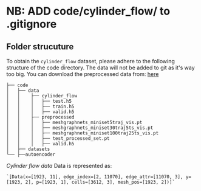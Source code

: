 
# NB: ADD code/cylinder_flow/ to .gitignore
## Folder strucuture
To obtain the `cylinder_flow` dataset, please adhere to the following structure of the code directory.
The data will not be added to git as it's way too big.
You can download the preprocessed data from: [here](https://drive.google.com/drive/folders/1QANENxeWRVBs2TZ8SQ5CGuHo27i95WtO)

    ├── code
    │   ├── data
    │   │    ├── cylinder_flow
    │   │    │   ├── test.h5
    │   │    │   ├── train.h5
    │   │    │   ├── valid.h5
    │   │    ├── preprocessed
    │   │    │   ├── meshgraphnets_miniset5traj_vis.pt
    │   │    │   ├── meshgraphnets_miniset30traj5ts_vis.pt
    │   │    │   ├── meshgraphnets_miniset100traj25ts_vis.pt
    │   │    │   ├── test_processed_set.pt
    │   │    │   ├── valid.h5
    │   ├── datasets
    └── ├──autoencoder

*Cylinder flow data*
Data is represented as:

    `[Data(x=[1923, 11], edge_index=[2, 11070], edge_attr=[11070, 3], y=[1923, 2], p=[1923, 1], cells=[3612, 3], mesh_pos=[1923, 2])]`
